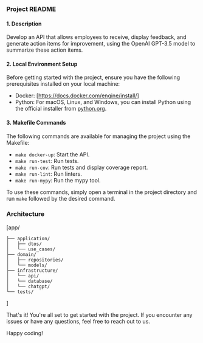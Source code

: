 ### Project README

#### 1. Description

Develop an API that allows employees to receive, display feedback, and generate action items for improvement, using the OpenAI GPT-3.5 model to summarize these action items. 

#### 2. Local Environment Setup

Before getting started with the project, ensure you have the following prerequisites installed on your local machine:

- Docker: [https://docs.docker.com/engine/install/]
- Python: For macOS, Linux, and Windows, you can install Python using the official installer from [python.org](https://www.python.org/).

#### 3. Makefile Commands

The following commands are available for managing the project using the Makefile:

- `make docker-up`: Start the API.
- `make run-test`: Run tests.
- `make run-cov`: Run tests and display coverage report.
- `make run-lint`: Run linters.
- `make run-mypy`: Run the mypy tool.

To use these commands, simply open a terminal in the project directory and run `make` followed by the desired command.

### Architecture

[app/

    ├── application/
    │   ├── dtos/
    │   └── use_cases/
    ├── domain/
    │   ├── repositories/
    │   └── models/
    ├── infrastructure/
    │   └── api/
    │   └── database/
    │   └── chatgpt/
    └── tests/
]

That's it! You're all set to get started with the project. If you encounter any issues or have any questions, feel free to reach out to us.

Happy coding!